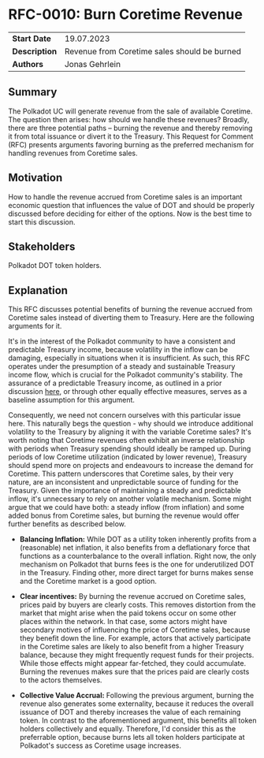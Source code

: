 # RFC-0010: Burn Coretime Revenue

|                 |                                                                                             |
| --------------- | ------------------------------------------------------------------------------------------- |
| **Start Date**  | 19.07.2023                                                                   |
| **Description** | Revenue from Coretime sales should be burned                                                                   |
| **Authors**     |                   Jonas Gehrlein                                                                          |

## Summary

The Polkadot UC will generate revenue from the sale of available Coretime. The question then arises: how should we handle these revenues? Broadly, there are three potential paths – burning the revenue and thereby removing it from total issuance or divert it to the Treasury. This Request for Comment (RFC) presents arguments favoring burning as the preferred mechanism for handling revenues from Coretime sales.

## Motivation

How to handle the revenue accrued from Coretime sales is an important economic question that influences the value of DOT and should be properly discussed before deciding for either of the options. Now is the best time to start this discussion.

## Stakeholders

Polkadot DOT token holders.

## Explanation

This RFC discusses potential benefits of burning the revenue accrued from Coretime sales instead of diverting them to Treasury. Here are the following arguments for it.

It's in the interest of the Polkadot community to have a consistent and predictable Treasury income, because volatility in the inflow can be damaging, especially in situations when it is insufficient. As such, this RFC operates under the presumption of a steady and sustainable Treasury income flow, which is crucial for the Polkadot community's stability. The assurance of a predictable Treasury income, as outlined in a prior discussion [here](https://forum.polkadot.network/t/adjusting-the-current-inflation-model-to-sustain-treasury-inflow/3301), or through other equally effective measures, serves as a baseline assumption for this argument. 

Consequently, we need not concern ourselves with this particular issue here. This naturally begs the question - why should we introduce additional volatility to the Treasury by aligning it with the variable Coretime sales? It's worth noting that Coretime revenues often exhibit an inverse relationship with periods when Treasury spending should ideally be ramped up. During periods of low Coretime utilization (indicated by lower revenue), Treasury should spend more on projects and endeavours to increase the demand for Coretime. This pattern underscores that Coretime sales, by their very nature, are an inconsistent and unpredictable source of funding for the Treasury. Given the importance of maintaining a steady and predictable inflow, it's unnecessary to rely on another volatile mechanism. Some might argue that we could have both: a steady inflow (from inflation) and some added bonus from Coretime sales, but burning the revenue would offer further benefits as described below.

- **Balancing Inflation:** While DOT as a utility token inherently profits from a (reasonable) net inflation, it also benefits from a deflationary force that functions as a counterbalance to the overall inflation. Right now, the only mechanism on Polkadot that burns fees is the one for underutilized DOT in the Treasury. Finding other, more direct target for burns makes sense and the Coretime market is a good option.

- **Clear incentives:** By burning the revenue accrued on Coretime sales, prices paid by buyers are clearly costs. This removes distortion from the market that might arise when the paid tokens occur on some other places within the network. In that case, some actors might have secondary motives of influencing the price of Coretime sales, because they benefit down the line. For example, actors that actively participate in the Coretime sales are likely to also benefit from a higher Treasury balance, because they might frequently request funds for their projects. While those effects might appear far-fetched, they could accumulate. Burning the revenues makes sure that the prices paid are clearly costs to the actors themselves.

- **Collective Value Accrual:** Following the previous argument, burning the revenue also generates some externality, because it reduces the overall issuance of DOT and thereby increases the value of each remaining token. In contrast to the aforementioned argument, this benefits all token holders collectively and equally. Therefore, I'd consider this as the preferrable option, because burns lets all token holders participate at Polkadot's success as Coretime usage increases.
